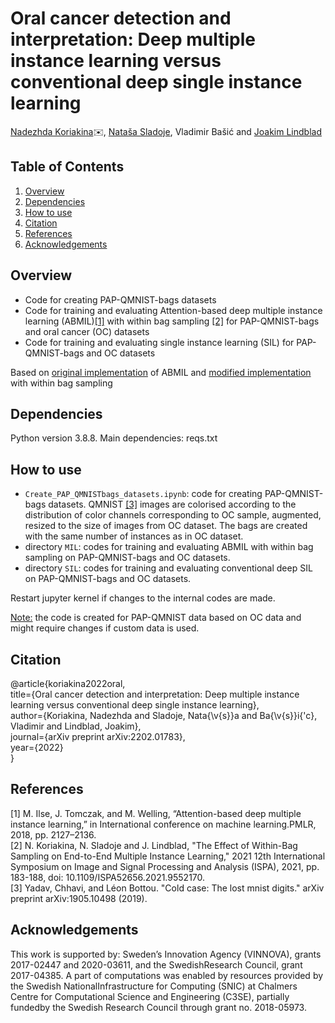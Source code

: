 # Oral cancer detection and interpretation: Deep multiple instance learning versus conventional deep single instance learning
<a href="mailto:nadezhda.koriakina@it.uu.se">Nadezhda Koriakina</a>:envelope:, <a href="mailto:natasa.sladoje@it.uu.se">Nataša Sladoje</a>, Vladimir Bašić and <a href="mailto:joakim.lindblad@it.uu.se">Joakim Lindblad</a>

## Table of Contents
1. [Overview](#overview)
2. [Dependencies](#dependencies)
3. [How to use](#how-to-use)
4. [Citation](#citation)
5. [References](#references)
6. [Acknowledgements](#acknowledgements)

## Overview
- Code for creating PAP-QMNIST-bags datasets
- Code for training and evaluating Attention-based deep multiple instance learning (ABMIL)[[1]](#1) with within bag sampling [[2]](#2) for PAP-QMNIST-bags and oral cancer (OC) datasets
- Code for training and evaluating single instance learning (SIL) for PAP-QMNIST-bags and OC datasets

Based on [original implementation](https://github.com/AMLab-Amsterdam/AttentionDeepMIL) of ABMIL and [modified implementation](https://github.com/MIDA-group/SampledABMIL) with within bag sampling

## Dependencies
Python version 3.8.8. Main dependencies: reqs.txt

## How to use
- `Create_PAP_QMNISTbags_datasets.ipynb`: code for creating PAP-QMNIST-bags datasets. QMNIST [[3]](#3) images are colorised according to the distribution of color channels corresponding to OC sample, augmented, resized to the size of images from OC dataset. The bags are created with the same number of instances as in OC dataset.
- directory `MIL`: codes for training and evaluating ABMIL with within bag sampling on PAP-QMNIST-bags and OC datasets.
- directory `SIL`: codes for training and evaluating conventional deep SIL on PAP-QMNIST-bags and OC datasets.

Restart jupyter kernel if changes to the internal codes are made.

<ins>Note:</ins> the code is created for PAP-QMNIST data based on OC data and might require changes if custom data is used.

## Citation
@article{koriakina2022oral,<br />
  title={Oral cancer detection and interpretation: Deep multiple instance learning versus conventional deep single instance learning},<br />
  author={Koriakina, Nadezhda and Sladoje, Nata{\v{s}}a and Ba{\v{s}}i{\'c}, Vladimir and Lindblad, Joakim},<br />
  journal={arXiv preprint arXiv:2202.01783},<br />
  year={2022}<br />
}

## References
<a id="1">[1]</a> 
M.  Ilse,  J.  Tomczak,  and  M.  Welling,  “Attention-based  deep  multiple instance learning,”  in International conference on machine learning.PMLR, 2018, pp. 2127–2136.<br />
<a id="2">[2]</a> 
N. Koriakina, N. Sladoje and J. Lindblad, "The Effect of Within-Bag Sampling on End-to-End Multiple Instance Learning," 2021 12th International Symposium on Image and Signal Processing and Analysis (ISPA), 2021, pp. 183-188, doi: 10.1109/ISPA52656.2021.9552170.<br />
<a id="1">[3]</a> 
Yadav, Chhavi, and Léon Bottou. "Cold case: The lost mnist digits." arXiv preprint arXiv:1905.10498 (2019).<br />

## Acknowledgements
This work is supported by: Sweden’s Innovation Agency (VINNOVA), grants 2017-02447 and 2020-03611, and the SwedishResearch Council, grant 2017-04385. A part of computations was enabled by resources provided by the Swedish NationalInfrastructure for Computing (SNIC) at Chalmers Centre for Computational Science and Engineering (C3SE), partially fundedby the Swedish Research Council through grant no. 2018-05973.



 
